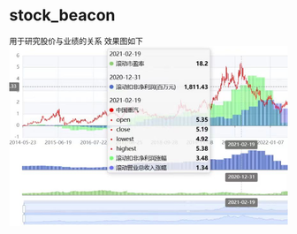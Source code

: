 # stock_beacon
用于研究股价与业绩的关系
效果图如下
![image](https://github.com/genewtzy/stock_beacon/blob/main/zgzq.jpg)
